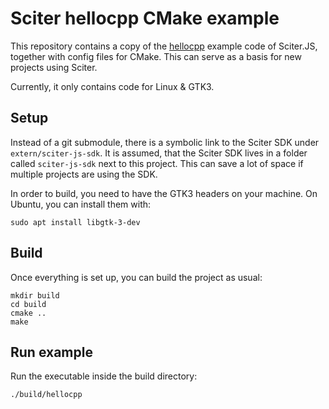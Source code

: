 # Sciter hellocpp CMake example

This repository contains a copy of the [hellocpp](https://sciter.com/hello-cpp-tutorial/) example code of Sciter.JS, together with config files for CMake. This can serve as a basis for new projects using Sciter.

Currently, it only contains code for Linux & GTK3.

## Setup

Instead of a git submodule, there is a symbolic link to the Sciter SDK under `extern/sciter-js-sdk`. It is assumed, that the Sciter SDK lives in a folder called `sciter-js-sdk` next to this project. This can save a lot of space if multiple projects are using the SDK.

In order to build, you need to have the GTK3 headers on your machine. On Ubuntu, you can install them with:

```
sudo apt install libgtk-3-dev
```

## Build

Once everything is set up, you can build the project as usual:

```
mkdir build
cd build
cmake ..
make
```

## Run example

Run the executable inside the build directory:

```
./build/hellocpp
```
